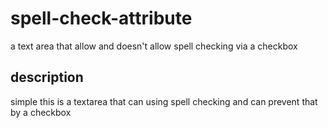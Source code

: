 # spell-check-attribute
a text area that allow and doesn't allow spell checking via a checkbox

## description
simple this is a textarea that can using spell checking and can prevent that by a checkbox
